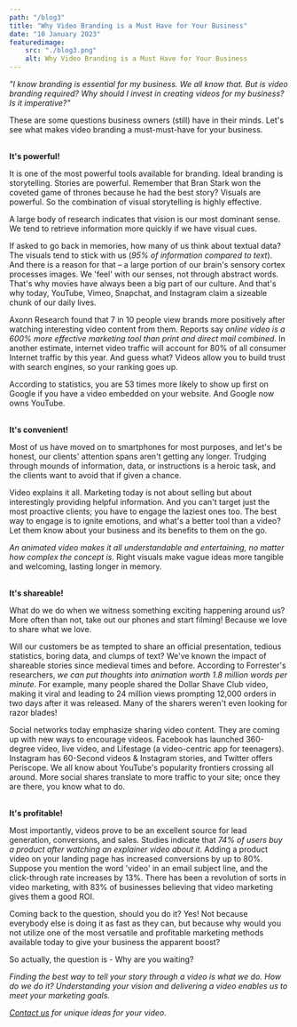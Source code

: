 ```yaml
---
path: "/blog3"
title: "Why Video Branding is a Must Have for Your Business"
date: "10 January 2023"
featuredimage: 
    src: "./blog3.png"
    alt: Why Video Branding is a Must Have for Your Business
---
```


<em>"I know branding is essential for my business. We all know that. But is video branding required? Why should I invest in creating videos for my business? Is it imperative?"</em>

These are some questions business owners (still) have in their minds. Let's see what makes video branding a must-must-have for your business.

<br/>
<b>It's powerful!</b>

It is one of the most powerful tools available for branding. Ideal branding is storytelling. Stories are powerful. Remember that Bran Stark won the coveted game of thrones because he had the best story? Visuals are powerful. So the combination of visual storytelling is highly effective. 

A large body of research indicates that vision is our most dominant sense. We tend to retrieve information more quickly if we have visual cues. 

If asked to go back in memories, how many of us think about textual data? The visuals tend to stick with us (<em>95% of information compared to text</em>). And there is a reason for that – a large portion of our brain's sensory cortex processes images. We 'feel' with our senses, not through abstract words. That's why movies have always been a big part of our culture. And that's why today, YouTube, Vimeo, Snapchat, and Instagram claim a sizeable chunk of our daily lives. 

Axonn Research found that 7 in 10 people view brands more positively after watching interesting video content from them. Reports say <em>online video is a 600% more effective marketing tool than print and direct mail combined</em>. In another estimate, internet video traffic will account for 80% of all consumer Internet traffic by this year. And guess what? Videos allow you to build trust with search engines, so your ranking goes up. 

According to statistics, you are 53 times more likely to show up first on Google if you have a video embedded on your website. And Google now owns YouTube. 

<br/>
<b>It's convenient!</b>

Most of us have moved on to smartphones for most purposes, and let's be honest, our clients' attention spans aren't getting any longer. Trudging through mounds of information, data, or instructions is a heroic task, and the clients want to avoid that if given a chance. 

Video explains it all. Marketing today is not about selling but about interestingly providing helpful information. And you can't target just the most proactive clients; you have to engage the laziest ones too. The best way to engage is to ignite emotions, and what's a better tool than a video? Let them know about your business and its benefits to them on the go. 

<em>An animated video makes it all understandable and entertaining, no matter how complex the concept is</em>. Right visuals make vague ideas more tangible and welcoming, lasting longer in memory.


<br/>
<b>It's shareable!</b>

What do we do when we witness something exciting happening around us? More often than not, take out our phones and start filming! Because we love to share what we love. 

Will our customers be as tempted to share an official presentation, tedious statistics, boring data, and clumps of text? We've known the impact of shareable stories since medieval times and before. According to Forrester's researchers, <em>we can put thoughts into animation worth 1.8 million words per minute</em>. For example, many people shared the Dollar Shave Club video, making it viral and leading to 24 million views prompting 12,000 orders in two days after it was released. Many of the sharers weren't even looking for razor blades! 

Social networks today emphasize sharing video content. They are coming up with new ways to encourage videos. Facebook has launched 360-degree video, live video, and Lifestage (a video-centric app for teenagers). Instagram has 60-Second videos & Instagram stories, and Twitter offers Periscope. We all know about YouTube's popularity frontiers crossing all around. More social shares translate to more traffic to your site; once they are there, you know what to do.


<br/>
<b>It's profitable!</b>

Most importantly, videos prove to be an excellent source for lead generation, conversions, and sales. Studies indicate that <em>74% of users buy a product after watching an explainer video about it</em>. Adding a product video on your landing page has increased conversions by up to 80%. Suppose you mention the word 'video' in an email subject line, and the click-through rate increases by 13%. There has been a revolution of sorts in video marketing, with 83% of businesses believing that video marketing gives them a good ROI.

Coming back to the question, should you do it? Yes! Not because everybody else is doing it as fast as they can, but because why would you not utilize one of the most versatile and profitable marketing methods available today to give your business the apparent boost? 

So actually, the question is - Why are you waiting?

<i>Finding the best way to tell your story through a video is what we do. How do we do it? Understanding your vision and delivering a video enables us to meet your marketing goals. 

<a href="../#footer"><em>Contact us</em></a> for unique ideas for your video.</i>
